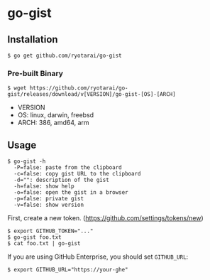 # go-gist
## Installation
```
$ go get github.com/ryotarai/go-gist
```

### Pre-built Binary
```
$ wget https://github.com/ryotarai/go-gist/releases/download/v[VERSION]/go-gist-[OS]-[ARCH]
```

* VERSION
* OS: linux, darwin, freebsd
* ARCH: 386, amd64, arm

## Usage
```
$ go-gist -h
  -P=false: paste from the clipboard
  -c=false: copy gist URL to the clipboard
  -d="": description of the gist
  -h=false: show help
  -o=false: open the gist in a browser
  -p=false: private gist
  -v=false: show version
```

First, create a new token. (https://github.com/settings/tokens/new)

```
$ export GITHUB_TOKEN="..."
$ go-gist foo.txt
$ cat foo.txt | go-gist
```

If you are using GitHub Enterprise, you should set `GITHUB_URL`:

```
$ export GITHUB_URL="https://your-ghe"
```



